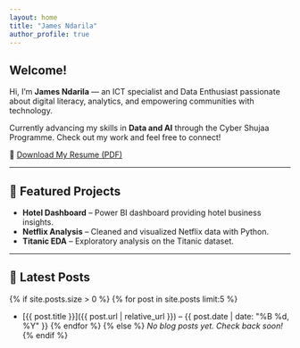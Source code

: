 ```yaml
---
layout: home
title: "James Ndarila"
author_profile: true
---
```


## Welcome!

Hi, I’m **James Ndarila** — an ICT specialist and Data Enthusiast passionate about digital literacy, analytics, and empowering communities with technology.

Currently advancing my skills in **Data and AI** through the Cyber Shujaa Programme. Check out my work and feel free to connect!

📄 [Download My Resume (PDF)](/assets/files/assets/James-Ndarila-CV.pdf)

---

## 🔧 Featured Projects

- **Hotel Dashboard** – Power BI dashboard providing hotel business insights.
- **Netflix Analysis** – Cleaned and visualized Netflix data with Python.
- **Titanic EDA** – Exploratory analysis on the Titanic dataset.

---

## 📝 Latest Posts

{% if site.posts.size > 0 %}
{% for post in site.posts limit:5 %}
- [{{ post.title }}]({{ post.url | relative_url }}) – {{ post.date | date: "%B %d, %Y" }}
{% endfor %}
{% else %}
_No blog posts yet. Check back soon!_
{% endif %}
